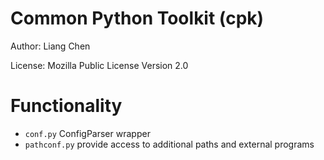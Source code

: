 Common Python Toolkit (cpk)
======

Author: Liang Chen

License: Mozilla Public License Version 2.0

Functionality
======

* `conf.py`  ConfigParser wrapper
* `pathconf.py`  provide access to additional paths and external programs

